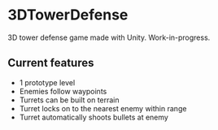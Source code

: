 # 3DTowerDefense
 3D tower defense game made with Unity. Work-in-progress.

## Current features
- 1 prototype level
- Enemies follow waypoints
- Turrets can be built on terrain
- Turret locks on to the nearest enemy within range
- Turret automatically shoots bullets at enemy
